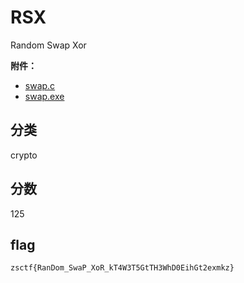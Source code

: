 # RSX

Random Swap Xor

**附件：**

- [swap.c](./题目/swap.c)
- [swap.exe](./题目/swap.exe)

## 分类

crypto

## 分数

125

## flag

`zsctf{RanDom_SwaP_XoR_kT4W3T5GtTH3WhD0EihGt2exmkz}`

